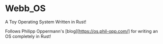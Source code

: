 # Webb_OS
A Toy Operating System Written in Rust!


Follows Philipp Oppermann's [blog][https://os.phil-opp.com/] for writing an OS completely in Rust!

